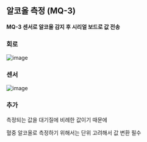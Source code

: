 ## 알코올 측정 (MQ-3)

**MQ-3 센서로 알코올 감지 후 시리얼 보드로 값 전송**

### 회로
![image](https://user-images.githubusercontent.com/59307414/93218510-45be8600-f7a5-11ea-9dfa-9072eb646a93.jpg)

### 센서
![image](https://user-images.githubusercontent.com/59307414/93217657-4acf0580-f7a4-11ea-9ea0-de357a9d1e6c.png)

### 추가
측정되는 값을 대기질에 비례한 값이기 때문에

혈중 알코올로 측정하기 위해서는 단위 고려해서 값 변환 필수